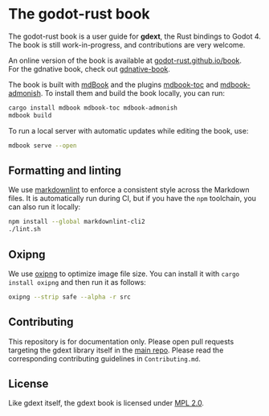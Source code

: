 # The godot-rust book

The godot-rust book is a user guide for **gdext**, the Rust bindings to Godot 4.
The book is still work-in-progress, and contributions are very welcome.

An online version of the book is available at [godot-rust.github.io/book][book-web].  
For the gdnative book, check out [gdnative-book].

The book is built with [mdBook] and the plugins [mdbook-toc] and [mdbook-admonish]. To install them and build the book locally, you can run:

```bash
cargo install mdbook mdbook-toc mdbook-admonish
mdbook build
```

To run a local server with automatic updates while editing the book, use:

```bash
mdbook serve --open
```


## Formatting and linting

We use [markdownlint] to enforce a consistent style across the Markdown files.
It is automatically run during CI, but if you have the `npm` toolchain, you can also run it locally:

```bash
npm install --global markdownlint-cli2
./lint.sh
```


## Oxipng

We use [oxipng](oxipng) to optimize image file size.
You can install it with `cargo install oxipng` and then run it as follows:

```bash
oxipng --strip safe --alpha -r src
```

## Contributing

This repository is for documentation only. Please open pull requests targeting the gdext library itself in the [main repo][gdext].
Please read the corresponding contributing guidelines in `Contributing.md`.


## License

Like gdext itself, the gdext book is licensed under [MPL 2.0][mpl].

[book-web]: https://godot-rust.github.io/book
[gdext]: https://github.com/godot-rust/gdext
[gdnative-book]: https://github.com/godot-rust/gdnative-book
[markdownlint]: https://github.com/DavidAnson/markdownlint
[mdbook-admonish]: https://github.com/tommilligan/mdbook-admonish
[mdbook-toc]: https://github.com/badboy/mdbook-toc
[mdBook]: https://github.com/rust-lang-nursery/mdBook
[mpl]: https://www.mozilla.org/en-US/MPL
[oxipng]: https://github.com/shssoichiro/oxipng
